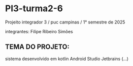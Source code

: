 # PI3-turma2-6
Projeito integrador 3 / puc campinas / 1° semestre de 2025

integrantes: 
Filipe Ribeiro Simões

TEMA DO PROJETO: 
-------------------------------
sistema desenvolvido em kotlin
Android Studio
Jetbrains
(...)
